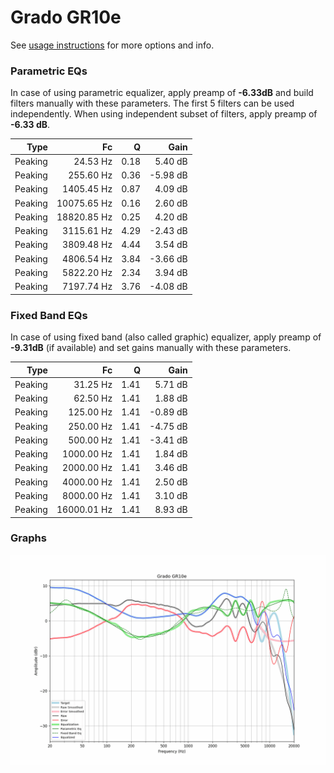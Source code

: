 # Grado GR10e
See [usage instructions](https://github.com/jaakkopasanen/AutoEq#usage) for more options and info.

### Parametric EQs
In case of using parametric equalizer, apply preamp of **-6.33dB** and build filters manually
with these parameters. The first 5 filters can be used independently.
When using independent subset of filters, apply preamp of **-6.33 dB**.

| Type    | Fc          |    Q | Gain     |
|--------:|------------:|-----:|---------:|
| Peaking | 24.53 Hz    | 0.18 | 5.40 dB  |
| Peaking | 255.60 Hz   | 0.36 | -5.98 dB |
| Peaking | 1405.45 Hz  | 0.87 | 4.09 dB  |
| Peaking | 10075.65 Hz | 0.16 | 2.60 dB  |
| Peaking | 18820.85 Hz | 0.25 | 4.20 dB  |
| Peaking | 3115.61 Hz  | 4.29 | -2.43 dB |
| Peaking | 3809.48 Hz  | 4.44 | 3.54 dB  |
| Peaking | 4806.54 Hz  | 3.84 | -3.66 dB |
| Peaking | 5822.20 Hz  | 2.34 | 3.94 dB  |
| Peaking | 7197.74 Hz  | 3.76 | -4.08 dB |

### Fixed Band EQs
In case of using fixed band (also called graphic) equalizer, apply preamp of **-9.31dB**
(if available) and set gains manually with these parameters.

| Type    | Fc          |    Q | Gain     |
|--------:|------------:|-----:|---------:|
| Peaking | 31.25 Hz    | 1.41 | 5.71 dB  |
| Peaking | 62.50 Hz    | 1.41 | 1.88 dB  |
| Peaking | 125.00 Hz   | 1.41 | -0.89 dB |
| Peaking | 250.00 Hz   | 1.41 | -4.75 dB |
| Peaking | 500.00 Hz   | 1.41 | -3.41 dB |
| Peaking | 1000.00 Hz  | 1.41 | 1.84 dB  |
| Peaking | 2000.00 Hz  | 1.41 | 3.46 dB  |
| Peaking | 4000.00 Hz  | 1.41 | 2.50 dB  |
| Peaking | 8000.00 Hz  | 1.41 | 3.10 dB  |
| Peaking | 16000.01 Hz | 1.41 | 8.93 dB  |

### Graphs
![](./Grado%20GR10e.png)